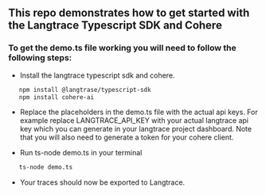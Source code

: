 ## This repo demonstrates how to get started with the Langtrace Typescript SDK and Cohere

### To get the demo.ts file working you will need to follow the following steps:

*  Install the langtrace typescript sdk and cohere.
```sh
   npm install @langtrase/typescript-sdk
   npm install cohere-ai

```

* Replace the placeholders in the demo.ts file with the actual api keys. For example replace LANGTRACE_API_KEY with your actual langtrace api key which you can generate in your langtrace project dashboard. Note that you will also need to generate a token for your cohere client.

* Run ts-node demo.ts in your terminal

```sh
   ts-node demo.ts
```
* Your traces should now be exported to Langtrace. 